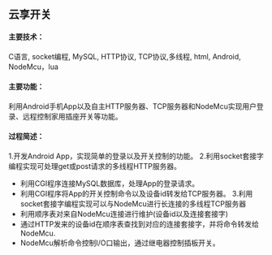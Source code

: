 ## 云享开关
#### 主要技术：
C语言, socket编程, MySQL, HTTP协议, TCP协议,多线程, html, Android, NodeMcu，lua
#### 主要功能：
利用Android手机App以及自主HTTP服务器、TCP服务器和NodeMcu实现用户登录、远程控制家用插座开关等功能。
#### 过程简述：
1.开发Android App，实现简单的登录以及开关控制的功能。
2.利用socket套接字编程实现可处理get或post请求的多线程HTTP服务器。
- 利用CGI程序连接MySQL数据库，处理App的登录请求。
- 利用CGI程序将App的开关控制命令以及设备id转发给TCP服务器。
3.利用socket套接字编程实现可以与NodeMcu进行长连接的多线程TCP服务器
- 利用顺序表对来自NodeMcu连接进行维护(设备id以及连接套接字)
- 通过HTTP发来的设备id在顺序表查找到对应的连接套接字，并将命令转发给NodeMcu.
- NodeMcu解析命令控制I/O口输出，通过继电器控制插板开关。
